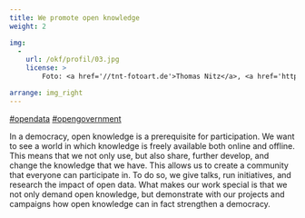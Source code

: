 ```yaml
---
title: We promote open knowledge
weight: 2

img:
  -
    url: /okf/profil/03.jpg
    license: >
        Foto: <a href='//tnt-fotoart.de'>Thomas Nitz</a>, <a href='https://www.flickr.com/photos/okfde/28069699487/in/album-72157696546500561/'>Demokratielabore - Data Expedition</a>, <a href='https://creativecommons.org/licenses/by/4.0/'>CC-BY 4.0</a>

arrange: img_right
---
```


[#opendata](../themen/open_data/)
[#opengovernment](../themen/offenes_regierungshandeln/)

In a democracy, open knowledge is a prerequisite for participation. We want to see a world in which knowledge is freely available both online and offline. This means that we not only use, but also share, further develop, and change the knowledge that we have. This allows us to create a community that everyone can participate in. To do so, we give talks, run initiatives, and research the impact of open data. What makes our work special is that we not only demand open knowledge, but demonstrate with our projects and campaigns how open knowledge can in fact strengthen a democracy.
